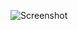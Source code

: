 ![Screenshot](https://raw.githubusercontent.com/Cryakl/Ultimate-RAT-Collection/refs/heads/main/Netsys/netsys4.2/Screenshot.png)
